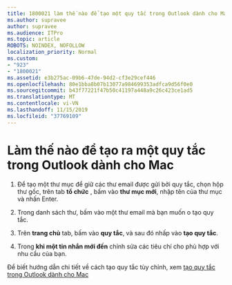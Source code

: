```yaml
---
title: 1800021 làm thế nào để tạo một quy tắc trong Outlook dành cho Mac
ms.author: supravee
author: supravee
ms.audience: ITPro
ms.topic: article
ROBOTS: NOINDEX, NOFOLLOW
localization_priority: Normal
ms.custom:
- "923"
- "1800021"
ms.assetid: e3b275ac-09b6-47de-94d2-cf3e29cef446
ms.openlocfilehash: 80e1bba8b07b13077a984699353adfca9d56f0e0
ms.sourcegitcommit: b43f77221f47b50c41197a448a9c26c423ce1ad5
ms.translationtype: MT
ms.contentlocale: vi-VN
ms.lasthandoff: 11/15/2019
ms.locfileid: "37769109"
---
```

# <a name="how-to-create-a-rule-in-outlook-for-mac"></a>Làm thế nào để tạo ra một quy tắc trong Outlook dành cho Mac

1. Để tạo một thư mục để giữ các thư email được gửi bởi quy tắc, chọn hộp thư gốc, trên tab **tổ chức** , bấm vào **thư mục mới**, nhập tên của thư mục và nhấn Enter.

2. Trong danh sách thư, bấm vào một thư email mà bạn muốn o tạo quy tắc.

3. Trên **trang chủ** tab, bấm vào **quy tắc**, và sau đó nhấp vào **tạo quy tắc**.

4. Trong **khi một tin nhắn mới đến** chỉnh sửa các tiêu chí cho phù hợp với nhu cầu của bạn. 

Để biết hướng dẫn chi tiết về cách tạo quy tắc tùy chỉnh, xem [tạo quy tắc trong Outlook dành cho Mac](https://aka.ms/AA1uy0v)
  